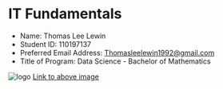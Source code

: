 # IT Fundamentals 
* Name: Thomas Lee Lewin
* Student ID: 110197137
* Preferred Email Address: <Thomasleelewin1992@gmail.com>
* Title of Program: Data Science - Bachelor of Mathematics

![logo](https://upload.wikimedia.org/wikipedia/commons/0/03/Kismet-IMG_6007-black.jpg)
[Link to above image](<https://commons.wikimedia.org/wiki/File:Kismet-IMG_6007-black.jpg>)
